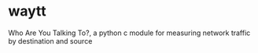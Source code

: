 waytt
=====

Who Are You Talking To?, a python c module for measuring network traffic by destination and source
